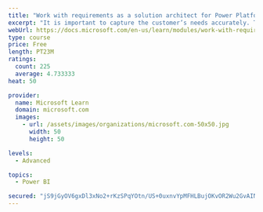 ```yaml
---
title: "Work with requirements as a solution architect for Power Platform and Dynamics 365"
excerpt: "It is important to capture the customer’s needs accurately. This module explains how to capture requirements and identify functional and non-functional items."
webUrl: https://docs.microsoft.com/en-us/learn/modules/work-with-requirements/
type: course
price: Free
length: PT23M
ratings:
  count: 225
  average: 4.733333
heat: 50

provider:
  name: Microsoft Learn
  domain: microsoft.com
  images:
    - url: /assets/images/organizations/microsoft.com-50x50.jpg
      width: 50
      height: 50

levels:
  - Advanced

topics:
  - Power BI

secured: "jS9jGyOV6gxDl3xNo2+rKzSPqYOtn/US+0uxnvYpMFHLBujOKvOR2Wu2GvAINampVU8vvRN055tM1DBaop8m0CJ12Kcosr1/WyA7NylOCGpo6wnoABgENAbsbPnNqFrZNwAvhqdRivnbnPEU4P5/11jOl4s6r2O+2tmI/StQdcs5GqQNX0p7M7A0Ymqwl196riuktrSQiZKityhFEKsywyfYEnpusWZl6D0HPQYUWjHtIYOcdaRP+UoGH/GG2fjTQsgjF3uvDV/1NRYBg58Xp+fZfJOc/CAq1aQkSB0xv481uI0CklzZsnZbHB5or1O/qO0iYqFr3fKx6eDmqZ/5+uSYflqvP3FXtL09fNnO+lchJ4StzpBbQ7jjh6e9RYfyqkAhnqFQuo/C0L19QTQoKw==;LXLj6Ia70e8Tu9YRmTmLEQ=="
---
```


